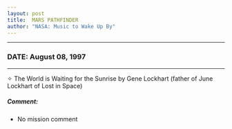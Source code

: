 ```yaml
---
layout: post
title:  MARS PATHFINDER
author: "NASA: Music to Wake Up By"
---
```


----
### DATE: August 08, 1997
----
✧ The World is Waiting for the Sunrise by Gene Lockhart (father of June Lockhart of Lost in Space)

##### Comment:
* No mission comment
